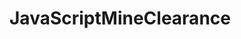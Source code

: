 JavaScriptMineClearance
=======================
<!DOCTYPE html>
<html xmlns="http://www.w3.org/1999/xhtml">
<head>
    <meta http-equiv="Content-Type" content="text/html; charset=utf-8" />
    <title></title>
    <script type="text/javascript">
        var landmine = "   ";

        //初始化扫雷游戏主区域界面
        function initMainArea() {
            var innerHtml = ["<table cellpadding = '0' cellspacing='0' border='1' bordercolor='black'>"];
            for (var i = 0; i < 10; i++) {
                innerHtml.push("<tr>");
                for (var j = 0; j < 10; j++) {
                    var id = i + "-" + j;
                    innerHtml.push("<td ><input type='button' value='' id=" + id + " onclick='sweep(this)'></td>");
                }
                innerHtml.push("</tr>");
            }
            innerHtml.push("</table>");
            var mainArea = document.getElementById("MainArea");
            mainArea.innerHTML = innerHtml.join("");

            bulei();
        }


        var dl1, dl2, dl3, dl4;

        //布置地雷
        function bulei() {
            var dl = [];
            do {
                var dilei = Math.round(Math.random() * 99);
                if (dl.indexOf(dl) < 0) {
                    dl.push(dilei);
                }
            } while (dl.length <= 10);

            for (var i = 0; i < dl.length; i++) {
                var index = dl[i];
                var name = parseInt(index / 10) + '-' + index % 10;
                var button = document.getElementById(name);
                button.value = landmine;
            }
        }//end

        //挖雷
        function sweep(button) {
            var btn = button
            if (btn.value == landmine || btn.value == "雷") {
                btn.style.backgroundColor = "red";
                btn.value = "雷";
                alert("你失败了");
            }
            else {
                guangDuYouXian = [];
                walei(button.id);

            }
        }

        var guangDuYouXian = [];
        //计算周围的累
        function walei(btnID) {
            var dls = 0;//地雷数
            var t = btnID.split("-");
            //var x = Number(t[0]);
            //var y = Number(t[1]);

            var around = getAround(t[0], t[1]);
            dls += Number(getElementyValue(around[0]));
            dls += Number(getElementyValue(around[1]));
            dls += Number(getElementyValue(around[2]));
            dls += Number(getElementyValue(around[3]));
            dls += Number(getElementyValue(around[4]));
            dls += Number(getElementyValue(around[5]));
            dls += Number(getElementyValue(around[6]));
            dls += Number(getElementyValue(around[7]));

            //return dls;
            if (dls == 0) {
                for (var i = 0; i < around.length; i++) {
                    var element = around[i];
                    if (guangDuYouXian.indexOf(element) < 0) {
                        setGreenElement(btnID, dls);
                        guangDuYouXian.push(element);
                        walei(element);
                    }
                }
            }
            else {
                setGreenElement(btnID, dls);
            }
        }

        //将这块区域设置成没雷的状态
        function setGreenElement(btnID, leiNum) {
            var btn = document.getElementById(btnID);;
            btn.value = leiNum;
            btn.style.backgroundColor = "green";
        }

        //通过名字找到元素，判断该元素如果是雷则返回1
        function getElementyValue(elementName) {
            var btn = document.getElementById(elementName);
            if (btn && (btn.value == landmine || btn.value == "雷"))
                return 1;
            else
                return 0;
        }

        //通过元素代号 x1-x2 获得在这个元素周边的元素代号，会去除undefined
        function getAround(x1, x2) {
            x1 = Number(x1);
            x2 = Number(x2);
            var v = [getNameByNo(x1 - 1, x2 - 1)
                , getNameByNo(x1 - 1, x2)
                , getNameByNo(x1 - 1, x2 + 1)
                , getNameByNo(x1, x2 - 1)
                , getNameByNo(x1, x2 + 1)
                , getNameByNo(x1 + 1, x2 - 1)
                , getNameByNo(x1 + 1, x2)
                , getNameByNo(x1 + 1, x2 + 1)]
            v = v.filter(function (x) { return x != undefined && x != null; });//需要ECMA5支持
            return v;
        }

        //通过代号得到名字
        function getNameByNo(x1, x2) {
            var result;
            if (x1 > -1 && x2 > -1 && x1 < 10 && x2 < 10)
                result = x1 + '-' + x2;
            return result;
        }
    </script>
    <style type="text/css">
        input {
            text-align: center;
            height: 50px;
            width: 50px;
            font-size: 24px;
            font-weight: bold;
        }
    </style>
</head>
<body onload="initMainArea()" bgcolor="#990099">
    <form name="myform" action="" method="post">
        <h1>超级扫雷</h1>
        <div id="MainArea"></div>
    </form>
</body>
</html>
